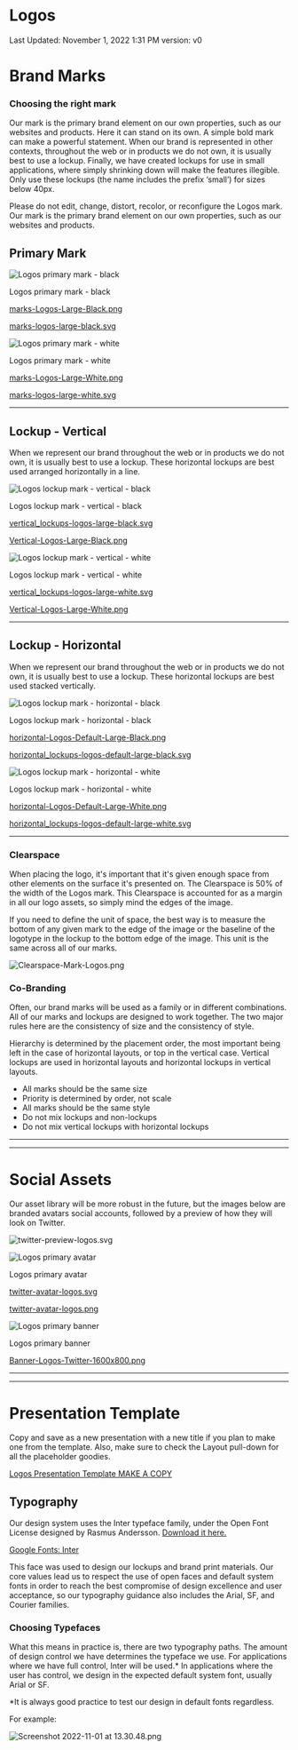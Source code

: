 # Logos

Last Updated: November 1, 2022 1:31 PM
version: v0

# Brand Marks

### Choosing the right mark

Our mark is the primary brand element on our own properties, such as our websites and products. Here it can stand on its own. A simple bold mark can make a powerful statement. When our brand is represented in other contexts, throughout the web or in products we do not own, it is usually best to use a lockup. Finally, we have created lockups for use in small applications, where simply shrinking down will make the features illegible. Only use these lockups (the name includes the prefix ‘small’) for sizes below 40px.

Please do not edit, change, distort, recolor, or reconfigure the Logos mark. Our mark is the primary brand element on our own properties, such as our websites and products. 

## Primary Mark

![Logos primary mark - black ](Logos%205aada7bff71b4fc1a3cf4b93d99e1da3/Logos-Mark-Black.png)

Logos primary mark - black 

[marks-Logos-Large-Black.png](Logos%205aada7bff71b4fc1a3cf4b93d99e1da3/marks-Logos-Large-Black.png)

[marks-logos-large-black.svg](Logos%205aada7bff71b4fc1a3cf4b93d99e1da3/marks-logos-large-black.svg)

![Logos primary mark - white ](Logos%205aada7bff71b4fc1a3cf4b93d99e1da3/Logos-Mark-White.png)

Logos primary mark - white 

[marks-Logos-Large-White.png](Logos%205aada7bff71b4fc1a3cf4b93d99e1da3/marks-Logos-Large-White.png)

[marks-logos-large-white.svg](Logos%205aada7bff71b4fc1a3cf4b93d99e1da3/marks-logos-large-white.svg)

---

## Lockup - Vertical

When we represent our brand throughout the web or in products we do not own, it is usually best to use a lockup. These horizontal lockups are best used arranged horizontally in a line.

![Logos lockup mark - vertical - black ](Logos%205aada7bff71b4fc1a3cf4b93d99e1da3/Notion-lockups_vertical-Logos-Large-Black.svg)

Logos lockup mark - vertical - black 

[vertical_lockups-logos-large-black.svg](Logos%205aada7bff71b4fc1a3cf4b93d99e1da3/vertical_lockups-logos-large-black.svg)

[Vertical-Logos-Large-Black.png](Logos%205aada7bff71b4fc1a3cf4b93d99e1da3/Vertical-Logos-Large-Black.png)

![Logos lockup mark - vertical - white ](Logos%205aada7bff71b4fc1a3cf4b93d99e1da3/Notion-lockups_vertical-Logos-Large-White.svg)

Logos lockup mark - vertical - white 

[vertical_lockups-logos-large-white.svg](Logos%205aada7bff71b4fc1a3cf4b93d99e1da3/vertical_lockups-logos-large-white.svg)

[Vertical-Logos-Large-White.png](Logos%205aada7bff71b4fc1a3cf4b93d99e1da3/Vertical-Logos-Large-White.png)

---

## Lockup - Horizontal

When we represent our brand throughout the web or in products we do not own, it is usually best to use a lockup. These horizontal lockups are best used stacked vertically.

![Logos lockup mark - horizontal - black ](Logos%205aada7bff71b4fc1a3cf4b93d99e1da3/Notion-lockups_horizontal-Logos-Default-Large-Black.svg)

Logos lockup mark - horizontal - black 

[horizontal-Logos-Default-Large-Black.png](Logos%205aada7bff71b4fc1a3cf4b93d99e1da3/horizontal-Logos-Default-Large-Black.png)

[horizontal_lockups-logos-default-large-black.svg](Logos%205aada7bff71b4fc1a3cf4b93d99e1da3/horizontal_lockups-logos-default-large-black.svg)

![Logos lockup mark - horizontal - white ](Logos%205aada7bff71b4fc1a3cf4b93d99e1da3/Notion-lockups_horizontal-Logos-Default-Large-White.svg)

Logos lockup mark - horizontal - white 

[horizontal-Logos-Default-Large-White.png](Logos%205aada7bff71b4fc1a3cf4b93d99e1da3/horizontal-Logos-Default-Large-White.png)

[horizontal_lockups-logos-default-large-white.svg](Logos%205aada7bff71b4fc1a3cf4b93d99e1da3/horizontal_lockups-logos-default-large-white.svg)

---

### Clearspace

When placing the logo, it's important that it's given enough space from other elements on the surface it's presented on. The Clearspace is 50% of the width of the Logos mark. This Clearspace is accounted for as a margin in all our logo assets, so simply mind the edges of the image.

If you need to define the unit of space, the best way is to measure the bottom of any given mark to the edge of the image or the baseline of the logotype in the lockup to the bottom edge of the image. This unit is the same across all of our marks.

![Clearspace-Mark-Logos.png](Logos%205aada7bff71b4fc1a3cf4b93d99e1da3/Clearspace-Mark-Logos.png)

### Co-Branding

Often, our brand marks will be used as a family or in different combinations. All of our marks and lockups are designed to work together. The two major rules here are the consistency of size and the consistency of style.

Hierarchy is determined by the placement order, the most important being left in the case of horizontal layouts, or top in the vertical case. Vertical lockups are used in horizontal layouts and horizontal lockups in vertical layouts.

- All marks should be the same size
- Priority is determined by order, not scale
- All marks should be the same style
- Do not mix lockups and non-lockups
- Do not mix vertical lockups with horizontal lockups

---

---

# Social Assets

Our asset library will be more robust in the future, but the images below are branded avatars social accounts, followed by a preview of how they will look on Twitter.

![twitter-preview-logos.svg](Logos%205aada7bff71b4fc1a3cf4b93d99e1da3/twitter-preview-logos.svg)

![Logos primary avatar](Logos%205aada7bff71b4fc1a3cf4b93d99e1da3/twitter-avatar-logos.png)

Logos primary avatar

[twitter-avatar-logos.svg](Logos%205aada7bff71b4fc1a3cf4b93d99e1da3/twitter-avatar-logos.svg)

[twitter-avatar-logos.png](Logos%205aada7bff71b4fc1a3cf4b93d99e1da3/twitter-avatar-logos%201.png)

![Logos primary banner](Logos%205aada7bff71b4fc1a3cf4b93d99e1da3/Banner-Logos-Twitter-1600x800.png)

Logos primary banner

[Banner-Logos-Twitter-1600x800.png](Logos%205aada7bff71b4fc1a3cf4b93d99e1da3/Banner-Logos-Twitter-1600x800%201.png)

---

---

# Presentation Template

Copy and save as a new presentation with a new title if you plan to make one from the template.
Also, make sure to check the Layout pull-down for all the placeholder goodies.

[Logos Presentation Template MAKE A COPY](https://docs.google.com/presentation/d/1extQeoMdbY2VZbTZH0sNKOM0AGMzpXjGsq9eG44zWjo/edit?usp=drivesdk)

## Typography

Our design system uses the Inter typeface family, under the Open Font License designed by Rasmus Andersson. [Download it here.](https://fonts.google.com/specimen/Inter?query=inter)

[Google Fonts: Inter](https://fonts.google.com/specimen/Inter?query=inter)

This face was used to design our lockups and brand print materials. Our core values lead us to respect the use of open faces and default system fonts in order to reach the best compromise of design excellence and user acceptance, so our typography guidance also includes the Arial, SF, and Courier families.

### Choosing Typefaces

What this means in practice is, there are two typography paths. The amount of design control we have determines the typeface we use. For applications where we have full control, Inter will be used.* In applications where the user has control, we design in the expected default system font, usually Arial or SF.

*It is always good practice to test our design in default fonts regardless.

For example:

![Screenshot 2022-11-01 at 13.30.48.png](Logos%205aada7bff71b4fc1a3cf4b93d99e1da3/Screenshot_2022-11-01_at_13.30.48.png)
